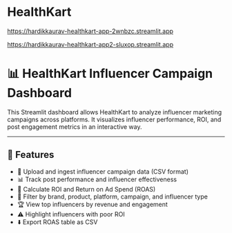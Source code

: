 # HealthKart

https://hardikkaurav-healthkart-app-2wnbzc.streamlit.app

https://hardikkaurav-healthkart-app2-sluxop.streamlit.app

# 📊 HealthKart Influencer Campaign Dashboard

This Streamlit dashboard allows HealthKart to analyze influencer marketing campaigns across platforms. It visualizes influencer performance, ROI, and post engagement metrics in an interactive way.

---

## 🔧 Features

- 📁 Upload and ingest influencer campaign data (CSV format)
- 📊 Track post performance and influencer effectiveness
- 💸 Calculate ROI and Return on Ad Spend (ROAS)
- 🎯 Filter by brand, product, platform, campaign, and influencer type
- 🏆 View top influencers by revenue and engagement
- ⚠️ Highlight influencers with poor ROI
- ⬇️ Export ROAS table as CSV

